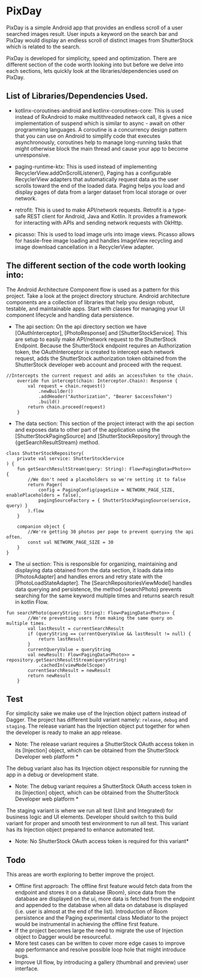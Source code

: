 # PixDay

PixDay is a simple Android app that provides an endless scroll of a user searched images result.
User inputs a keyword on the search bar and PixDay would display an endless scroll of distinct images from ShutterStock which is related to the search.

PixDay is developed for simplicity, speed and optimization. There are different section of the code worth looking into but before we delve into each sections,
lets quickly look at the libraries/dependencies used on PixDay.


## List of Libraries/Dependencies Used.
* kotlinx-coroutines-android and kotlinx-coroutines-core: This is used instead of RxAndroid to make multithreaded network call, it gives a nice implementation of suspend which is similar to async - await on other programming languages.
A coroutine is a concurrency design pattern that you can use on Android to simplify code that executes asynchronously, coroutines help to manage long-running tasks that might
otherwise block the main thread and cause your app to become unresponsive.

* paging-runtime-ktx: This is used instead of implementing RecyclerView.addOnScrollListener(), Paging has a configurable RecyclerView adapters that automatically request data as the user scrolls toward the end of the loaded data.
Paging helps you load and display pages of data from a larger dataset from local storage or over network.

* retrofit: This is used to make API/network requests. Retrofit is a type-safe REST client for Android, Java and Kotlin. It provides a framework for interacting with APIs and sending network requests with OkHttp.

* picasso: This is used to load image urls into image views. Picasso allows for hassle-free image loading and handles ImageView recycling and image download cancellation in a RecyclerView adapter.


## The different section of the code worth looking into:
The Android Architecture Component flow is used as a pattern for this project. Take a look at the project directory structure. Android architecture components are a collection of libraries that help you design robust, testable, and maintainable apps.
Start with classes for managing your UI component lifecycle and handling data persistence.

* The api section: On the api directory section we have [OAuthInterceptor], [PhotoResponse] and [ShutterStockService]. This are setup to easily make API/network request to the ShutterStock Endpoint. Because the ShutterStock endpoint requires an Authorization token, the OAuthInterceptor is created to intercept each network request, adds the ShutterStock authorization token obtained from the ShutterStock developer web account and proceed with the request.
```
//Intercepts the current request and adds an accessToken to the chain.
    override fun intercept(chain: Interceptor.Chain): Response {
        val request = chain.request()
            .newBuilder()
            .addHeader("Authorization", "Bearer $accessToken")
            .build()
        return chain.proceed(request)
    }
```

* The data section: This section of the project interact with the api section and exposes data to other part of the application using the [ShutterStockPagingSource] and [ShutterStockRepository] through the {getSearchResultStream} method.
```
class ShutterStockRepository(
    private val service: ShutterStockService
) {
    fun getSearchResultStream(query: String): Flow<PagingData<Photo>> {
        //We don't need a placeholders so we're setting it to false
        return Pager(
            config = PagingConfig(pageSize = NETWORK_PAGE_SIZE, enablePlaceholders = false),
            pagingSourceFactory = { ShutterStockPagingSource(service, query) }
        ).flow
    }

    companion object {
        //We're getting 30 photos per page to prevent querying the api often.
        const val NETWORK_PAGE_SIZE = 30
    }
}
```

* The ui section: This is responsible for organizing, maintaining and displaying data obtained from the data section, it loads data into [PhotosAdapter] and handles errors and retry state with the [PhotoLoadStateAdapter].
The [SearchRepositoriesViewModel] handles data querying and persistence, the method {searchPhoto} prevents searching for the same keyword multiple times and returns search result in kotlin Flow.
```
fun searchPhoto(queryString: String): Flow<PagingData<Photo>> {
        //We're preventing users from making the same query on multiple times.
        val lastResult = currentSearchResult
        if (queryString == currentQueryValue && lastResult != null) {
            return lastResult
        }
        currentQueryValue = queryString
        val newResult: Flow<PagingData<Photo>> = repository.getSearchResultStream(queryString)
            .cachedIn(viewModelScope)
        currentSearchResult = newResult
        return newResult
    }
```

## Test
For simplicity sake we make use of the Injection object pattern instead of Dagger. The project has different build variant namely: `release`, `debug` and `staging`. The release variant has the Injection object put together for when the developer is ready to make an app release.
* Note: The release variant requires a ShutterStock OAuth access token in its [Injection] object, which can be obtained from the ShutterStock Developer web platform *

The debug variant also has its Injection object responsible for running the app in a debug or development state.
* Note: The debug variant requires a ShutterStock OAuth access token in its [Injection] object, which can be obtained from the ShutterStock Developer web platform *

The staging variant is where we run all test (Unit and Integrated) for business logic and UI elements. Developer should switch to this build variant for proper and smooth test environment to run all test. This variant has its Injection object prepared to enhance automated test.
* Note: No ShutterStock OAuth access token is required for this variant*


## Todo
This areas are worth exploring to better improve the project.
* Offline first approach: The offline first feature would fetch data from the endpoint and stores it on a database (Room), since data from the database are displayed on the ui, more data is fetched from the endpoint and appended to the database when all data on database is displayed (i.e. user is almost at the end of the list).
Introduction of Room persistence and the Paging experimental class Mediator to the project would be instrumental in achieving the offline first feature.
* If the project becomes large the need to migrate the use of Injection object to Dagger would be resourceful.
* More test cases can be written to cover more edge cases to improve app performance and resolve possible loop hole that might introduce bugs.
* Improve UI flow, by introducing a gallery (thumbnail and preview) user interface.
